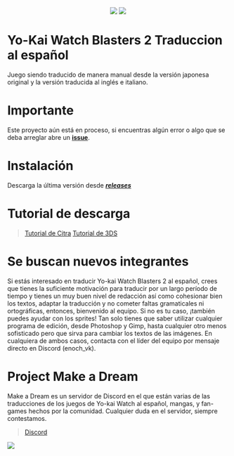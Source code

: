 <div align="center">
    <img src="https://github.com/ENOCH-VK/YWB2_ES/assets/135618092/34ca47a7-039f-4b82-9fb0-60077fd803a0"/>
    <img src="https://github.com/ENOCH-VK/YWB2_ES/assets/135618092/34392017-ed0f-473d-8937-504358d3e545"/>

</div>

# Yo-Kai Watch Blasters 2 Traduccion al español
Juego siendo traducido de manera manual desde la versión japonesa original y la versión traducida al inglés e italiano.

# Importante
Este proyecto aún está en proceso, si encuentras algún error o algo que se deba arreglar abre un [**issue**](https://github.com/ENOCH-VK/YWB2_ES/issues).

# Instalación
Descarga la última versión desde [***releases***](https://github.com/ENOCH-VK/YWB2_ES/releases)

# Tutorial de descarga
> [Tutorial de Citra](https://discord.com/channels/846980324034347008/1162320333764825118/1162323994549170227)
> [Tutorial de 3DS](https://www.youtube.com/watch?v=FtelkhlB1Rg&feature=youtu.be)

# Se buscan nuevos integrantes
Si estás interesado en traducir Yo-kai Watch Blasters 2 al español, crees que tienes la suficiente motivación para traducir por un largo período de tiempo y tienes un muy buen nivel de redacción así como cohesionar bien los textos, adaptar la traducción y no cometer faltas gramaticales ni ortográficas, entonces, bienvenido al equipo. Si no es tu caso, ¡también puedes ayudar con los sprites! Tan solo tienes que saber utilizar cualquier programa de edición, desde Photoshop y Gimp, hasta cualquier otro menos sofisticado pero que sirva para cambiar los textos de las imágenes. En cualquiera de ambos casos, contacta con el líder del equipo por mensaje directo en Discord (enoch_vk).

# Project Make a Dream
Make a Dream es un servidor de Discord en el que están varias de las traducciones de los juegos de Yo-kai Watch al español, mangas, y fan-games hechos por la comunidad.
Cualquier duda en el servidor, siempre contestamos.

> [Discord](https://discord.gg/project-make-a-dream-846980324034347008)

<img src="https://media.discordapp.net/attachments/1165235038217060492/1201233539690152167/Captura_de_pantalla_2024-01-28_193414.png?ex=65c912e9&is=65b69de9&hm=f90d64389659b322af94dfd4a38da6bea98928fc0772b78e2c9e0c626791d70c&=&format=webp&quality=lossless&width=746&height=419">
